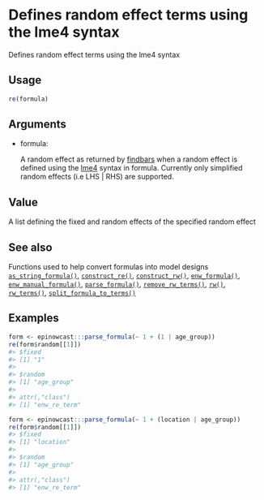 # Defines random effect terms using the lme4 syntax

Defines random effect terms using the lme4 syntax

## Usage

``` r
re(formula)
```

## Arguments

- formula:

  A random effect as returned by
  [findbars](https://rdrr.io/pkg/reformulas/man/formfuns.html) when a
  random effect is defined using the
  [lme4](https://rdrr.io/pkg/lme4/man/lme4-package.html) syntax in
  formula. Currently only simplified random effects (i.e LHS \| RHS) are
  supported.

## Value

A list defining the fixed and random effects of the specified random
effect

## See also

Functions used to help convert formulas into model designs
[`as_string_formula()`](https://package.epinowcast.org/dev/reference/as_string_formula.md),
[`construct_re()`](https://package.epinowcast.org/dev/reference/construct_re.md),
[`construct_rw()`](https://package.epinowcast.org/dev/reference/construct_rw.md),
[`enw_formula()`](https://package.epinowcast.org/dev/reference/enw_formula.md),
[`enw_manual_formula()`](https://package.epinowcast.org/dev/reference/enw_manual_formula.md),
[`parse_formula()`](https://package.epinowcast.org/dev/reference/parse_formula.md),
[`remove_rw_terms()`](https://package.epinowcast.org/dev/reference/remove_rw_terms.md),
[`rw()`](https://package.epinowcast.org/dev/reference/rw.md),
[`rw_terms()`](https://package.epinowcast.org/dev/reference/rw_terms.md),
[`split_formula_to_terms()`](https://package.epinowcast.org/dev/reference/split_formula_to_terms.md)

## Examples

``` r
form <- epinowcast:::parse_formula(~ 1 + (1 | age_group))
re(form$random[[1]])
#> $fixed
#> [1] "1"
#> 
#> $random
#> [1] "age_group"
#> 
#> attr(,"class")
#> [1] "enw_re_term"

form <- epinowcast:::parse_formula(~ 1 + (location | age_group))
re(form$random[[1]])
#> $fixed
#> [1] "location"
#> 
#> $random
#> [1] "age_group"
#> 
#> attr(,"class")
#> [1] "enw_re_term"
```
